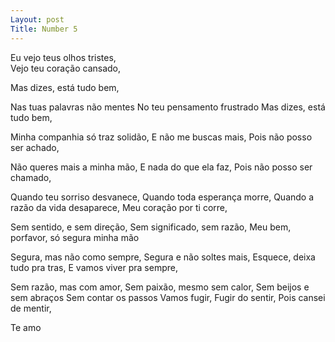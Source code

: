 ```yaml
---
Layout: post
Title: Number 5
---
```

Eu vejo teus olhos tristes,                                                                                    
Vejo teu coração cansado,

Mas dizes, está tudo bem,



Nas tuas palavras não mentes
No teu pensamento frustrado
Mas dizes, está tudo bem,


Minha companhia só traz solidão, 
E não me buscas mais,
Pois não posso ser achado,


Não queres mais a minha mão,
E nada do que ela faz,
Pois não posso ser chamado,


Quando teu sorriso desvanece, 
Quando toda esperança morre,
Quando a razão da vida desaparece,
Meu coração por ti corre,


Sem sentido, e sem direção, 
Sem significado, sem razão, 
Meu bem, porfavor, só segura minha mão


Segura, mas não como sempre,
Segura e não soltes mais, 
Esquece, deixa tudo pra tras, 
E vamos viver pra sempre,


Sem razão, mas com amor, 
Sem paixão, mesmo sem calor, 
Sem beijos e sem abraços 
Sem contar os passos
Vamos fugir, 
Fugir do sentir, 
Pois cansei de mentir,


Te amo
